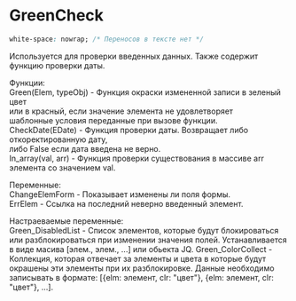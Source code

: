 # GreenCheck
```css 
white-space: nowrap; /* Переносов в тексте нет */
```
 Используется для проверки введенных данных. Также содержит функцию проверки даты.

 Функции:<br>
  Green(Elem, typeObj) - Функция окраски измененной записи в зеленый цвет<br>
                         или в красный, если значение элемента не удовлетворяет<br>
                         шаблонные условия переданные при вызове функции.<br>
  CheckDate(EDate)     - Функция проверки даты. Возвращает либо откоректированную дату,<br>
                         либо False если дата введена не верно.<br>
  In_array(val, arr)   - Функция проверки существования в массиве arr элемента со значением val.<br>

 Переменные:<br>
  ChangeElemForm       - Показывает изменены ли поля формы.<br>
  ErrElem              - Ссылка на последний неверно введенный элемент.<br>

 Настраеваемые переменные:<br>
  Green_DisabledList   - Список элементов, которые будут блокироваться или разблокироваться
                         при изменении значения полей. Устанавливается в виде масива
                         [элем., элем., ...] или обьекта JQ.
  Green_ColorCollect   - Коллекция, которая отвечает за элементы и цвета в которые будут окрашены
                         эти элементы при их разблокировке. Данные необходимо записывать в формате:
                         [{elm: элемент, clr: "цвет"}, {elm: элемент, clr: "цвет"}, ...].
